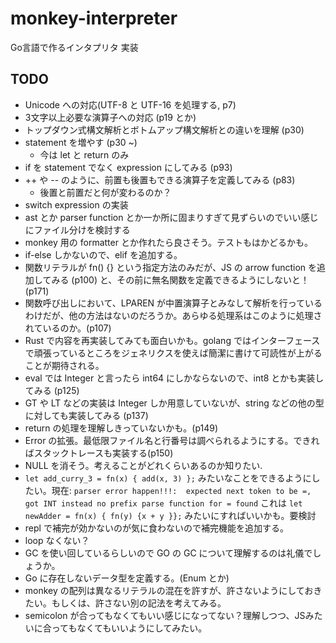 # monkey-interpreter
Go言語で作るインタプリタ 実装

## TODO
- Unicode への対応(UTF-8 と UTF-16 を処理する, p7)
- 3文字以上必要な演算子への対応 (p19 とか)
- トップダウン式構文解析とボトムアップ構文解析との違いを理解 (p30)
- statement を増やす (p30 ~)
  - 今は let と return のみ
- if を statement でなく expression にしてみる (p93)
- ++ や -- のように、前置も後置もできる演算子を定義してみる (p83)
  - 後置と前置だと何が変わるのか？
- switch expression の実装 
- ast とか parser function とか一か所に固まりすぎて見ずらいのでいい感じにファイル分けを検討する
- monkey 用の formatter とか作れたら良さそう。テストもはかどるかも。
- if-else しかないので、elif を追加する。
- 関数リテラルが fn() {} という指定方法のみだが、JS の arrow function を追加してみる (p100) と、その前に無名関数を定義できるようにしないと！(p171)
- 関数呼び出しにおいて、LPAREN が中置演算子とみなして解析を行っているわけだが、他の方法はないのだろうか。あらゆる処理系はこのように処理されているのか。(p107)
- Rust で内容を再実装してみても面白いかも。golang ではインターフェースで頑張っているところをジェネリクスを使えば簡潔に書けて可読性が上がることが期待される。
- eval では Integer と言ったら int64 にしかならないので、int8 とかも実装してみる (p125)
- GT や LT などの実装は Integer しか用意していないが、string などの他の型に対しても実装してみる (p137)
- return の処理を理解しきっていないかも。(p149)
- Error の拡張。最低限ファイル名と行番号は調べられるようにする。できればスタックトレースも実装する(p150)
- NULL を消そう。考えることがどれくらいあるのか知りたい.
- `let add_curry_3 = fn(x) { add(x, 3) };` みたいなことをできるようにしたい。現在: `parser error happen!!!: 
        expected next token to be =, got INT instead
        no prefix parse function for = found` これは `let newAdder = fn(x) { fn(y) {x + y }};` みたいにすればいいかも。要検討
- repl で補完が効かないのが気に食わないので補完機能を追加する。
- loop なくない？        
- GC を使い回しているらしいので GO の GC について理解するのは礼儀でしょうか。
- Go に存在しないデータ型を定義する。(Enum とか)
- monkey の配列は異なるリテラルの混在を許すが、許さないようにしておきたい。もしくは、許さない別の記法を考えてみる。
- semicolon が合ってもなくてもいい感じになってない？理解しつつ、JSみたいに合ってもなくてもいいようにしてみたい。
